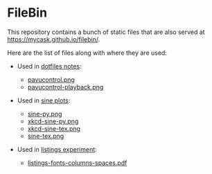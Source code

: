 FileBin
=======
This repository contains a bunch of static files that are also served at
<https://mycask.github.io/filebin/>.

Here are the list of files along with where they are used:

  * Used in [dotfiles notes]:
    - [pavucontrol.png](img/dotfiles-docs/pavucontrol.png)
    - [pavucontrol-playback.png](img/dotfiles-docs/pavucontrol-playback.png)

  * Used in [sine plots]:
    - [sine-py.png](img/sine-plots/sine-py.png)
    - [xkcd-sine-py.png](img/sine-plots/xkcd-sine-py.png)
    - [xkcd-sine-tex.png](img/sine-plots/xkcd-sine-tex.png)
    - [sine-tex.png](img/sine-plots/sine-tex.png)

  * Used in [listings experiment]:
    - [listings-fonts-columns-spaces.pdf](pdf/listings/listings-fonts-columns-spaces.pdf)

[dotfiles notes]: https://github.com/susam/dotfiles/blob/master/docs/debian-wireless-speaker.md
[sine plots]: https://github.com/susam/lab/tree/master/graphics/sine-plots
[listings experiment]: https://github.com/susam/lab/tree/master/tex/listings
